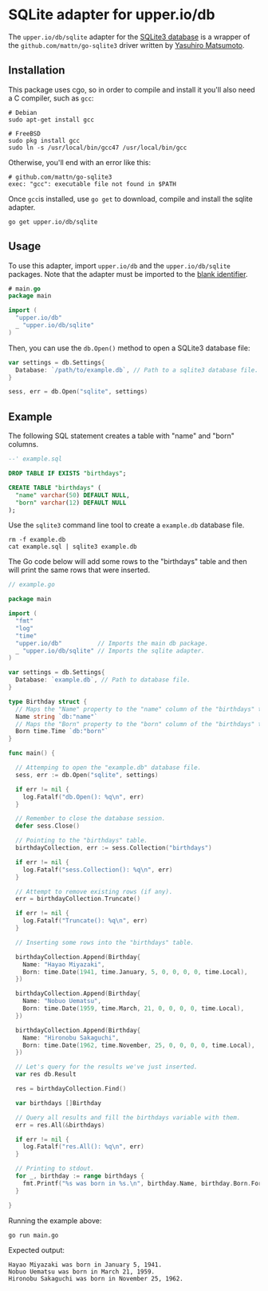 # SQLite adapter for upper.io/db

The `upper.io/db/sqlite` adapter for the [SQLite3 database][3] is a wrapper of
the `github.com/mattn/go-sqlite3` driver written by [Yasuhiro Matsumoto][1].

## Installation

This package uses cgo, so in order to compile and install it you'll also need a
C compiler, such as `gcc`:

```
# Debian
sudo apt-get install gcc

# FreeBSD
sudo pkg install gcc
sudo ln -s /usr/local/bin/gcc47 /usr/local/bin/gcc
```

Otherwise, you'll end with an error like this:

```
# github.com/mattn/go-sqlite3
exec: "gcc": executable file not found in $PATH
```

Once `gcc`is installed, use `go get` to download, compile and install the
sqlite adapter.

```
go get upper.io/db/sqlite
```

## Usage

To use this adapter, import `upper.io/db` and the `upper.io/db/sqlite`
packages. Note that the adapter must be imported to the [blank identifier][2].

```go
# main.go
package main

import (
  "upper.io/db"
  _ "upper.io/db/sqlite"
)
```

Then, you can use the `db.Open()` method to open a SQLite3 database file:

```go
var settings = db.Settings{
  Database: `/path/to/example.db`, // Path to a sqlite3 database file.
}

sess, err = db.Open("sqlite", settings)
```

## Example

The following SQL statement creates a table with "name" and "born"
columns.

```sql
--' example.sql

DROP TABLE IF EXISTS "birthdays";

CREATE TABLE "birthdays" (
  "name" varchar(50) DEFAULT NULL,
  "born" varchar(12) DEFAULT NULL
);
```

Use the `sqlite3` command line tool to create a `example.db`
database file.

```
rm -f example.db
cat example.sql | sqlite3 example.db
```

The Go code below will add some rows to the "birthdays" table and then will
print the same rows that were inserted.

```go
// example.go

package main

import (
  "fmt"
  "log"
  "time"
  "upper.io/db"          // Imports the main db package.
  _ "upper.io/db/sqlite" // Imports the sqlite adapter.
)

var settings = db.Settings{
  Database: `example.db`, // Path to database file.
}

type Birthday struct {
  // Maps the "Name" property to the "name" column of the "birthdays" table.
  Name string `db:"name"`
  // Maps the "Born" property to the "born" column of the "birthdays" table.
  Born time.Time `db:"born"`
}

func main() {

  // Attemping to open the "example.db" database file.
  sess, err := db.Open("sqlite", settings)

  if err != nil {
    log.Fatalf("db.Open(): %q\n", err)
  }

  // Remember to close the database session.
  defer sess.Close()

  // Pointing to the "birthdays" table.
  birthdayCollection, err := sess.Collection("birthdays")

  if err != nil {
    log.Fatalf("sess.Collection(): %q\n", err)
  }

  // Attempt to remove existing rows (if any).
  err = birthdayCollection.Truncate()

  if err != nil {
    log.Fatalf("Truncate(): %q\n", err)
  }

  // Inserting some rows into the "birthdays" table.

  birthdayCollection.Append(Birthday{
    Name: "Hayao Miyazaki",
    Born: time.Date(1941, time.January, 5, 0, 0, 0, 0, time.Local),
  })

  birthdayCollection.Append(Birthday{
    Name: "Nobuo Uematsu",
    Born: time.Date(1959, time.March, 21, 0, 0, 0, 0, time.Local),
  })

  birthdayCollection.Append(Birthday{
    Name: "Hironobu Sakaguchi",
    Born: time.Date(1962, time.November, 25, 0, 0, 0, 0, time.Local),
  })

  // Let's query for the results we've just inserted.
  var res db.Result

  res = birthdayCollection.Find()

  var birthdays []Birthday

  // Query all results and fill the birthdays variable with them.
  err = res.All(&birthdays)

  if err != nil {
    log.Fatalf("res.All(): %q\n", err)
  }

  // Printing to stdout.
  for _, birthday := range birthdays {
    fmt.Printf("%s was born in %s.\n", birthday.Name, birthday.Born.Format("January 2, 2006"))
  }

}
```

Running the example above:

```
go run main.go
```

Expected output:

```
Hayao Miyazaki was born in January 5, 1941.
Nobuo Uematsu was born in March 21, 1959.
Hironobu Sakaguchi was born in November 25, 1962.
```

[1]: https://github.com/mattn/go-sqlite3
[2]: http://golang.org/doc/effective_go.html#blank
[3]: http://www.sqlite.org/

